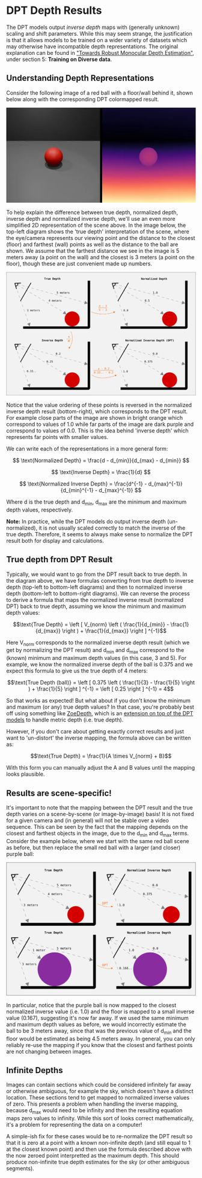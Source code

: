 # DPT Depth Results

The DPT models output _inverse depth_ maps with (generally unknown) scaling and shift parameters. While this may seem strange, the justification is that it allows models to be trained on a wider variety of datasets which may otherwise have incompatible depth representations. The original explanation can be found in ["Towards Robust Monocular Depth Estimation"](https://arxiv.org/abs/1907.01341), under section 5: **Training on Diverse data**.


## Understanding Depth Representations

Consider the following image of a red ball with a floor/wall behind it, shown below along with the corresponding DPT colormapped result.

<p align="center">
  <img src="ball_and_dptresult.webp">
</p>

To help explain the difference between true depth, normalized depth, inverse depth and normalized inverse depth, we'll use an even more simplified 2D representation of the scene above.
In the image below, the top-left diagram shows the 'true depth' interpretation of the scene, where the eye/camera represents our viewing point and the distance to the closest (floor) and farthest (wall) points as well as the distance to the ball are shown. We assume that the farthest distance we see in the image is 5 meters away (a point on the wall) and the closest is 3 meters (a point on the floor), though these are just convenient made up numbers.

<p align="center">
  <img src="results_vs_depth.svg" alt="Image showing the relationship between true depth, normalized depth, inverse depth and normalized inverse depth">
</p>

Notice that the value ordering of these points is reversed in the normalized inverse depth result (bottom-right), which corresponds to the DPT result. For example close parts of the image are shown in bright orange which correspond to values of 1.0 while far parts of the image are dark purple and correspond to values of 0.0. This is the idea behind 'inverse depth' which represents far points with smaller values.

We can write each of the representations in a more general form:

$$ \text{Normalized Depth} = \frac{d - d_{min}}{d_{max} - d_{min}} $$

$$ \text{Inverse Depth} = \frac{1}{d} $$

$$ \text{Normalized Inverse Depth} = \frac{d^{-1} - d_{max}^{-1}}{d_{min}^{-1} - d_{max}^{-1}} $$

Where d is the true depth and d<sub>min</sub>, d<sub>max</sub> are the minimum and maximum depth values, respectively.

**Note:** In practice, while the DPT models do output inverse depth (un-normalized), it is not usually scaled correctly to match the inverse of the true depth. Therefore, it seems to always make sense to normalize the DPT result both for display and calculations.

## True depth from DPT Result
Typically, we would want to go from the DPT result back to true depth. In the diagram above, we have formulas converting from true depth to inverse depth (top-left to bottom-left diagrams) and then to normalized inverse depth (bottom-left to bottom-right diagrams). We can reverse the process to derive a formula that maps the normalized inverse result (normalized DPT) back to true depth, assuming we know the minimum and maximum depth values:

$$\text{True Depth} = \left [ V_{norm} \left ( \frac{1}{d_{min}} - \frac{1}{d_{max}} \right ) + \frac{1}{d_{max}} \right ] ^{-1}$$

Here V<sub>norm</sub> corresponds to the normalized inverse depth result (which we get by normalizing the DPT result) and d<sub>min</sub> and d<sub>max</sub> correspond to the (known) minimum and maximum depth values (in this case, 3 and 5). For example, we know the normalized inverse depth of the ball is 0.375 and we expect this formula to give us the true depth of 4 meters:

$$\text{True Depth (ball)} = \left [ 0.375 \left ( \frac{1}{3} - \frac{1}{5} \right ) + \frac{1}{5} \right ] ^{-1} = \left [ 0.25 \right ] ^{-1} = 4$$

So that works as expected! But what about if you don't know the minimum and maximum (or any) true depth values? In that case, you're probably best off using something like [ZoeDepth](https://github.com/isl-org/ZoeDepth), which is an [extension on top of the DPT models](https://arxiv.org/abs/2302.12288) to handle metric depth (i.e. true depth).

However, if you don't care about getting exactly correct results and just want to 'un-distort' the inverse mapping, the formula above can be written as:

$$\text{True Depth} = \frac{1}{A \times V_{norm} + B}$$

With this form you can manually adjust the A and B values until the mapping looks plausible.

## Results are scene-specific!

It's important to note that the mapping between the DPT result and the true depth varies on a scene-by-scene (or image-by-image) basis! It is not fixed for a given camera and (in general) will not be stable over a video sequence. This can be seen by the fact that the mapping depends on the closest and farthest objects in the image, due to the d<sub>min</sub> and d<sub>max</sub> terms. Consider the example below, where we start with the same red ball scene as before, but then replace the small red ball with a larger (and closer) purple ball:

<p align="center">
  <img src="results_per_scene.svg" alt="Image showing how the normalized inverse depth results change as a result of a change in the scene">
</p>

In particular, notice that the purple ball is now mapped to the closest normalized inverse value (i.e. 1.0) and the floor is mapped to a small inverse value (0.167), suggesting it's now far away. If we used the same minimum and maximum depth values as before, we would incorrectly estimate the ball to be 3 meters away, since that was the previous value of d<sub>min</sub> and the floor would be estimated as being 4.5 meters away. In general, you can only reliably re-use the mapping if you know that the closest and farthest points are not changing between images.

## Infinite Depths

Images can contain sections which could be considered infinitely far away or otherwise ambiguous, for example the sky, which doesn't have a distinct location. These sections tend to get mapped to normalized inverse values of zero. This presents a problem when handling the inverse mapping, because d<sub>max</sub> would need to be infinity and then the resulting equation maps zero values to infinity. While this sort of looks correct mathematically, it's a problem for representing the data on a computer!

A simple-ish fix for these cases would be to re-normalize the DPT result so that it is zero at a point with a known non-infinite depth (and still equal to 1 at the closest known point) and then use the formula described above with the now zeroed point interpretted as the maximum depth. This should produce non-infinite true depth estimates for the sky (or other ambiguous segments).